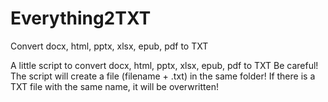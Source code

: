 # Everything2TXT
Convert docx, html, pptx, xlsx, epub, pdf to TXT

A little script to convert docx, html, pptx, xlsx, epub, pdf to TXT
Be careful! The script will create a file (filename + .txt) in the same folder! If there is a TXT file with the same name, it will be overwritten! 

